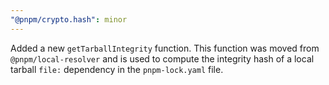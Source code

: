 ```yaml
---
"@pnpm/crypto.hash": minor
---
```


Added a new `getTarballIntegrity` function. This function was moved from `@pnpm/local-resolver` and is used to compute the integrity hash of a local tarball `file:` dependency in the `pnpm-lock.yaml` file.
